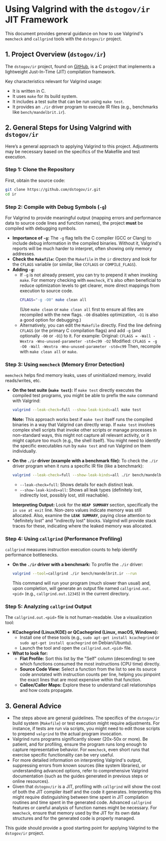 # Using Valgrind with the `dstogov/ir` JIT Framework

This document provides general guidance on how to use Valgrind's `memcheck` and `callgrind` tools with the `dstogov/ir` project.

## 1. Project Overview (`dstogov/ir`)

The `dstogov/ir` project, found on [GitHub](https://github.com/dstogov/ir), is a C project that implements a lightweight Just-In-Time (JIT) compilation framework.

Key characteristics relevant for Valgrind usage:
*   It is written in C.
*   It uses `make` for its build system.
*   It includes a test suite that can be run using `make test`.
*   It provides an `./ir` driver program to execute IR files (e.g., benchmarks like `bench/mandelbrit.ir`).

## 2. General Steps for Using Valgrind with `dstogov/ir`

Here’s a general approach to applying Valgrind to this project. Adjustments may be necessary based on the specifics of the Makefile and test execution.

### Step 1: Clone the Repository

First, obtain the source code:
```bash
git clone https://github.com/dstogov/ir.git
cd ir
```

### Step 2: Compile with Debug Symbols (`-g`)

For Valgrind to provide meaningful output (mapping errors and performance data to source code lines and function names), the project **must** be compiled with debugging symbols.

*   **Importance of `-g`:** The `-g` flag tells the C compiler (GCC or Clang) to include debug information in the compiled binaries. Without it, Valgrind's reports will be much harder to interpret, often showing only memory addresses.
*   **Check the `Makefile`:** Open the `Makefile` in the `ir` directory and look for the `CFLAGS` variable (or similar, like `CCFLAGS` or `COMPILE_FLAGS`).
*   **Adding `-g`:**
    *   If `-g` is not already present, you can try to prepend it when invoking `make`. For memory checking with `memcheck`, it's also often beneficial to reduce optimization levels to get clearer, more direct mappings from execution to source code.
        ```bash
        CFLAGS="-g -O0" make clean all
        ```
        (Use `make clean` or `make clean all` first to ensure all files are recompiled with the new flags. `-O0` disables optimization, `-O1` is also a good option for debugging.)
    *   Alternatively, you can edit the `Makefile` directly. Find the line defining `CFLAGS` (or the primary C compilation flags) and add `-g` (and optionally `-O0` or `-O1`) to it. For example:
        Original: `CFLAGS = -Wall -Wextra -Wno-unused-parameter -std=c99 -O2`
        Modified: `CFLAGS = -g -O0 -Wall -Wextra -Wno-unused-parameter -std=c99`
        Then, recompile with `make clean all` or `make`.

### Step 3: Using `memcheck` (Memory Error Detection)

`memcheck` helps find memory leaks, uses of uninitialized memory, invalid reads/writes, etc.

*   **On the test suite (`make test`):**
    If `make test` directly executes the compiled test programs, you might be able to prefix the `make` command with Valgrind:
    ```bash
    valgrind --leak-check=full --show-leak-kinds=all make test
    ```
    **Note:** This approach works best if `make test` itself runs the compiled binaries in a way that Valgrind can directly wrap. If `make test` involves complex shell scripts that invoke other scripts or manage processes in non-standard ways, this might not capture all relevant activity, or it might capture too much (e.g., the shell itself). You might need to identify the specific executables run by `make test` and run Valgrind on them individually.

*   **On the `./ir` driver (example with a benchmark file):**
    To check the `./ir` driver program when it runs a specific IR file (like a benchmark):
    ```bash
    valgrind --leak-check=full --show-leak-kinds=all ./ir bench/mandelbrit.ir --run
    ```
    *   `--leak-check=full`: Shows details for each distinct leak.
    *   `--show-leak-kinds=all`: Shows all leak types (definitely lost, indirectly lost, possibly lost, still reachable).

    **Interpreting Output:**
    Look for the **`HEAP SUMMARY`** section, specifically the `in use at exit` line. Non-zero values indicate memory was still allocated.
    Also, examine the **`LEAK SUMMARY`**, paying close attention to "definitely lost" and "indirectly lost" blocks. Valgrind will provide stack traces for these, indicating where the leaked memory was allocated.

### Step 4: Using `callgrind` (Performance Profiling)

`callgrind` measures instruction execution counts to help identify performance bottlenecks.

*   **On the `./ir` driver with a benchmark:**
    To profile the `./ir` driver:
    ```bash
    valgrind --tool=callgrind ./ir bench/mandelbrit.ir --run
    ```
    This command will run your program (much slower than usual) and, upon completion, will generate an output file named `callgrind.out.<pid>` (e.g., `callgrind.out.12345`) in the current directory.

### Step 5: Analyzing `callgrind` Output

The `callgrind.out.<pid>` file is not human-readable. Use a visualization tool:

*   **KCachegrind (Linux/KDE) or QCachegrind (Linux, macOS, Windows):**
    *   Install one of these tools (e.g., `sudo apt-get install kcachegrind` or `sudo apt-get install qcachegrind` on Debian/Ubuntu).
    *   Launch the tool and open the `callgrind.out.<pid>` file.
*   **What to look for:**
    *   **Flat Profile:** Sort this list by the "Self" column (descending) to see which functions consumed the most instructions (CPU time) directly.
    *   **Source Code View:** Select a function from the list to see its source code annotated with instruction counts per line, helping you pinpoint the exact lines that are most expensive within that function.
    *   **Callee/Caller Maps:** Explore these to understand call relationships and how costs propagate.

## 3. General Advice

*   The steps above are general guidelines. The specifics of the `dstogov/ir` build system (`Makefile`) or test execution might require adjustments. For instance, if tests are run via scripts, you might need to edit those scripts to prepend `valgrind` to the actual program invocation.
*   Valgrind runs programs significantly slower (20x-50x or more). Be patient, and for profiling, ensure the program runs long enough to capture representative behavior. For `memcheck`, even short runs that exercise specific functionality can be very useful.
*   For more detailed information on interpreting Valgrind's output, suppressing errors from known sources (like system libraries), or understanding advanced options, refer to comprehensive Valgrind documentation (such as the guides generated in previous steps or online resources).
*   Given that `dstogov/ir` is a JIT, profiling with `callgrind` will show the cost of both the JIT compiler itself and the code it generates. Interpreting this might require distinguishing between time spent in JIT compilation routines and time spent in the generated code. Advanced `callgrind` features or careful analysis of function names might be necessary. For `memcheck`, ensure that memory used by the JIT for its own data structures and for the generated code is properly managed.

This guide should provide a good starting point for applying Valgrind to the `dstogov/ir` project.
```

